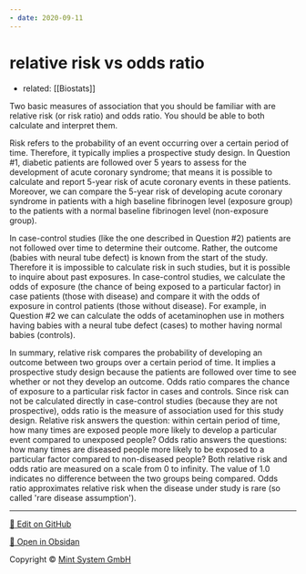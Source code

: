 ```yaml
---
- date: 2020-09-11
---
```


# relative risk vs odds ratio

- related: [[Biostats]]

Two basic measures of association that you should be familiar with are relative risk (or risk ratio) and odds ratio.  You should be able to both calculate and interpret them.

Risk refers to the probability of an event occurring over a certain period of time.  Therefore, it typically implies a prospective study design.  In Question #1, diabetic patients are followed over 5 years to assess for the development of acute coronary syndrome; that means it is possible to calculate and report 5-year risk of acute coronary events in these patients.  Moreover, we can compare the 5-year risk of developing acute coronary syndrome in patients with a high baseline fibrinogen level (exposure group) to the patients with a normal baseline fibrinogen level (non-exposure group).

In case-control studies (like the one described in Question #2) patients are not followed over time to determine their outcome.  Rather, the outcome (babies with neural tube defect) is known from the start of the study.  Therefore it is impossible to calculate risk in such studies, but it is possible to inquire about past exposures.  In case-control studies, we calculate the odds of exposure (the chance of being exposed to a particular factor) in case patients (those with disease) and compare it with the odds of exposure in control patients (those without disease).  For example, in Question #2 we can calculate the odds of acetaminophen use in mothers having babies with a neural tube defect (cases) to mother having normal babies (controls).

In summary, relative risk compares the probability of developing an outcome between two groups over a certain period of time.  It implies a prospective study design because the patients are followed over time to see whether or not they develop an outcome.  Odds ratio compares the chance of exposure to a particular risk factor in cases and controls.  Since risk can not be calculated directly in case-control studies (because they are not prospective), odds ratio is the measure of association used for this study design.  Relative risk answers the question: within certain period of time, how many times are exposed people more likely to develop a particular event compared to unexposed people? Odds ratio answers the questions: how many times are diseased people more likely to be exposed to a particular factor compared to non-diseased people? Both relative risk and odds ratio are measured on a scale from 0 to infinity.  The value of 1.0 indicates no difference between the two groups being compared.  Odds ratio approximates relative risk when the disease under study is rare (so called 'rare disease assumption').


<hr>

[📝 Edit on GitHub](https://github.com/Mint-System/Knowledge/blob/master/relative%20risk%20vs%20odds%20ratio.md)

[📂 Open in Obsidan](obsidian://open?vault=Knowledge%20Mint%20System&file=relative%20risk%20vs%20odds%20ratio.md ':target=_self')

<footer>Copyright © <a href="https://www.mint-system.ch/">Mint System GmbH</a></footer>